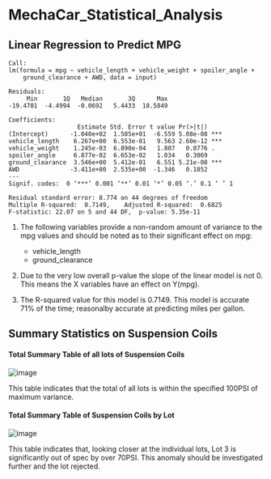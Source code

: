 # MechaCar_Statistical_Analysis
## Linear Regression to Predict MPG
    Call:
    lm(formula = mpg ~ vehicle_length + vehicle_weight + spoiler_angle + 
        ground_clearance + AWD, data = input)

    Residuals:
         Min       1Q   Median       3Q      Max 
    -19.4701  -4.4994  -0.0692   5.4433  18.5849 

    Coefficients:
                       Estimate Std. Error t value Pr(>|t|)    
    (Intercept)      -1.040e+02  1.585e+01  -6.559 5.08e-08 ***
    vehicle_length    6.267e+00  6.553e-01   9.563 2.60e-12 ***
    vehicle_weight    1.245e-03  6.890e-04   1.807   0.0776 .  
    spoiler_angle     6.877e-02  6.653e-02   1.034   0.3069    
    ground_clearance  3.546e+00  5.412e-01   6.551 5.21e-08 ***
    AWD              -3.411e+00  2.535e+00  -1.346   0.1852    
    ---
    Signif. codes:  0 ‘***’ 0.001 ‘**’ 0.01 ‘*’ 0.05 ‘.’ 0.1 ‘ ’ 1

    Residual standard error: 8.774 on 44 degrees of freedom
    Multiple R-squared:  0.7149,	Adjusted R-squared:  0.6825 
    F-statistic: 22.07 on 5 and 44 DF,  p-value: 5.35e-11
    
1. The following variables provide a non-random amount of variance to the mpg values and should be noted as to their significant effect on mpg:
    - vehicle_length
    - ground_clearance

2. Due to the very low overall p-value the slope of the linear model is not 0.  This means the X variables have an effect on Y(mpg).
3. The R-squared value for this model is 0.7149. This model is accurate 71% of the time; reasonalby accurate at predicting miles per gallon.

## Summary Statistics on Suspension Coils

#### Total Summary Table of all lots of Suspension Coils

![image](https://user-images.githubusercontent.com/81878169/129464330-7d7b463e-90a6-486a-9233-284bd010fca1.png)

This table indicates that the total of all lots is within the specified 100PSI of maximum variance.


#### Total Summary Table of Suspension Coils by Lot

![image](https://user-images.githubusercontent.com/81878169/129464338-0386ccf2-80e7-4e3b-8aa5-d8c57efd600d.png)

This table indicates that, looking closer at the individual lots, Lot 3 is significantly out of spec by over 70PSI. This anomaly should be investigated further and the lot rejected.

